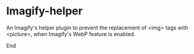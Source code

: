 # Imagify-helper
An Imagify's helper plugin to prevent the replacement of &lt;img> tags with &lt;picture>, when Imagify's WebP feature is enabled.

End
